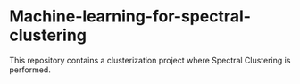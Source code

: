 # Machine-learning-for-spectral-clustering
This repository contains a clusterization project where Spectral Clustering is performed.
